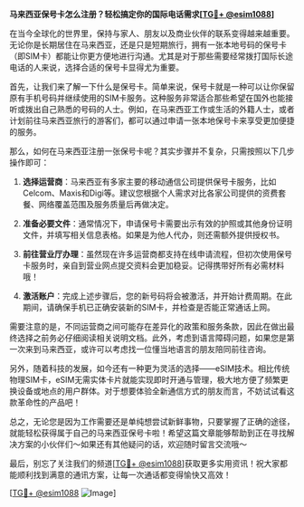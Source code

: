 **马来西亚保号卡怎么注册？轻松搞定你的国际电话需求[[TG💪+ @esim1088](https://t.me/s/esim1088)]**

在当今全球化的世界里，保持与家人、朋友以及商业伙伴的联系变得越来越重要。无论你是长期居住在马来西亚，还是只是短期旅行，拥有一张本地号码的保号卡（即SIM卡）都能让你更方便地进行沟通。尤其是对于那些需要经常拨打国际长途电话的人来说，选择合适的保号卡显得尤为重要。

首先，让我们来了解一下什么是保号卡。简单来说，保号卡就是一种可以让你保留原有手机号码并继续使用的SIM卡服务。这种服务非常适合那些希望在国外也能接听或拨出自己熟悉的号码的人士。例如，在马来西亚工作或生活的外籍人士，或者计划前往马来西亚旅行的游客们，都可以通过申请一张本地保号卡来享受更加便捷的服务。

那么，如何在马来西亚注册一张保号卡呢？其实步骤并不复杂，只需按照以下几步操作即可：

1. **选择运营商**：马来西亚有多家主要的移动通信公司提供保号卡服务，比如Celcom、Maxis和Digi等。建议您根据个人需求对比各家公司提供的资费套餐、网络覆盖范围及服务质量后再做决定。
   
2. **准备必要文件**：通常情况下，申请保号卡需要出示有效的护照或其他身份证明文件，并填写相关信息表格。如果是为他人代办，则还需额外提供授权书。

3. **前往营业厅办理**：虽然现在许多运营商都支持在线申请流程，但初次使用保号卡服务时，亲自到营业网点提交资料会更加稳妥。记得携带好所有必需材料哦！

4. **激活账户**：完成上述步骤后，您的新号码将会被激活，并开始计费周期。在此期间，请确保手机已正确安装新的SIM卡，并检查是否能正常通话上网。

需要注意的是，不同运营商之间可能存在差异化的政策和服务条款，因此在做出最终选择之前务必仔细阅读相关说明文档。此外，考虑到语言障碍问题，如果您是第一次来到马来西亚，或许可以考虑找一位懂当地语言的朋友陪同前往咨询。

另外，随着科技的发展，如今还有一种更为灵活的选择——eSIM技术。相比传统物理SIM卡，eSIM无需实体卡片就能实现即时开通与管理，极大地方便了频繁更换设备或地点的用户群体。对于想要体验全新通信方式的朋友而言，不妨试试看这款革命性的产品吧！

总之，无论您是因为工作需要还是单纯想尝试新鲜事物，只要掌握了正确的途径，就能轻松获得属于自己的马来西亚保号卡啦！希望这篇文章能够帮助到正在寻找解决方案的小伙伴们～如果还有其他疑问的话，欢迎随时留言交流哦～

最后，别忘了关注我们的频道[[TG💪+ @esim1088](https://t.me/s/esim1088)]获取更多实用资讯！祝大家都能顺利找到满意的通讯方案，让每一次通话都变得愉快又高效！

[[TG💪+ @esim1088](https://t.me/s/esim1088) ![Image](https://i.postimg.cc/4NQfJmqS/Snipaste-2025-05-13-00-14-12.png)]